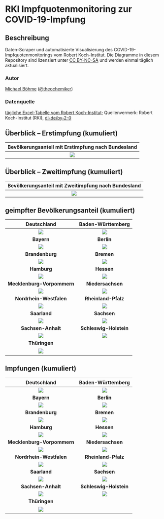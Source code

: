 # RKI Impfquotenmonitoring zur COVID-19-Impfung

## Beschreibung

Daten-Scraper und automatisierte Visualisierung des COVID-19-Impfquotenmonitorings vom Robert Koch-Institut. Die Diagramme in diesem Repository sind lizensiert unter [CC BY-NC-SA](https://creativecommons.org/licenses/by-nc-sa/3.0/de/) und werden einmal täglich aktualisiert.

### Autor

[Michael Böhme](https://github.com/micb25) ([@theochemiker](https://twitter.com/theochemiker))

### Datenquelle

[tägliche Excel-Tabelle vom Robert Koch-Institut](https://www.rki.de/DE/Content/InfAZ/N/Neuartiges_Coronavirus/Daten/Impfquoten-Tab.html); Quellenvermerk: Robert Koch-Institut (RKI), [dl-de/by-2-0](https://www.govdata.de/dl-de/by-2-0)

## Überblick – Erstimpfung (kumuliert)

Bevölkerungsanteil mit Erstimpfung nach Bundesland |
:-------------------------------------------------:|
![](gnuplot/plot_vac_rel_overview.png)             |

## Überblick – Zweitimpfung (kumuliert)

Bevölkerungsanteil mit Zweitimpfung nach Bundesland |
:--------------------------------------------------:|
![](gnuplot/plot_vac_rel_overview_2nd_vac.png)      |

## geimpfter Bevölkerungsanteil (kumuliert)

Deutschland                                | Baden-Württemberg
:-----------------------------------------:|:-----------------------------------------:
![](gnuplot/plot_vac_rel_0.png)            | ![](gnuplot/plot_vac_rel_8.png) 
**Bayern**                                 | **Berlin**
![](gnuplot/plot_vac_rel_9.png)            | ![](gnuplot/plot_vac_rel_11.png)
**Brandenburg**                            | **Bremen**
![](gnuplot/plot_vac_rel_12.png)           | ![](gnuplot/plot_vac_rel_4.png)
**Hamburg**                                | **Hessen**
![](gnuplot/plot_vac_rel_2.png)            | ![](gnuplot/plot_vac_rel_6.png)
**Mecklenburg-Vorpommern**                 | **Niedersachsen**
![](gnuplot/plot_vac_rel_13.png)           | ![](gnuplot/plot_vac_rel_3.png)
**Nordrhein-Westfalen**                    | **Rheinland-Pfalz**
![](gnuplot/plot_vac_rel_5.png)            | ![](gnuplot/plot_vac_rel_7.png)
**Saarland**                               | **Sachsen**
![](gnuplot/plot_vac_rel_10.png)           | ![](gnuplot/plot_vac_rel_14.png)
**Sachsen-Anhalt**                         | **Schleswig-Holstein**
![](gnuplot/plot_vac_rel_15.png)           | ![](gnuplot/plot_vac_rel_1.png)
**Thüringen**                              | ​
![](gnuplot/plot_vac_rel_16.png)           | ​

## Impfungen (kumuliert)

Deutschland                                | Baden-Württemberg
:-----------------------------------------:|:-----------------------------------------:
![](gnuplot/plot_vac_0.png)                | ![](gnuplot/plot_vac_8.png) 
**Bayern**                                 | **Berlin**
![](gnuplot/plot_vac_9.png)                | ![](gnuplot/plot_vac_11.png)
**Brandenburg**                            | **Bremen**
![](gnuplot/plot_vac_12.png)               | ![](gnuplot/plot_vac_4.png)
**Hamburg**                                | **Hessen**
![](gnuplot/plot_vac_2.png)                | ![](gnuplot/plot_vac_6.png)
**Mecklenburg-Vorpommern**                 | **Niedersachsen**
![](gnuplot/plot_vac_13.png)               | ![](gnuplot/plot_vac_3.png)
**Nordrhein-Westfalen**                    | **Rheinland-Pfalz**
![](gnuplot/plot_vac_5.png)                | ![](gnuplot/plot_vac_7.png)
**Saarland**                               | **Sachsen**
![](gnuplot/plot_vac_10.png)               | ![](gnuplot/plot_vac_14.png)
**Sachsen-Anhalt**                         | **Schleswig-Holstein**
![](gnuplot/plot_vac_15.png)               | ![](gnuplot/plot_vac_1.png)
**Thüringen**                              | ​
![](gnuplot/plot_vac_16.png)               | ​
